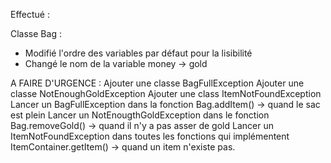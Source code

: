 Effectué : 

Classe Bag :
- Modifié l'ordre des variables par défaut pour la lisibilité
- Changé le nom de la variable money -> gold


A FAIRE D'URGENCE :
    Ajouter une classe BagFullException
    Ajouter une classe NotEnoughGoldException 
    Ajouter une class ItemNotFoundException 
    Lancer un BagFullException dans la fonction Bag.addItem() -> quand le sac est plein
    Lancer un NotEnougthGoldException dans le fonction Bag.removeGold() -> quand il n'y a pas asser de gold
    Lancer un ItemNotFoundException dans toutes les fonctions qui implémentent ItemContainer.getItem() -> quand un item n'existe pas.
    

